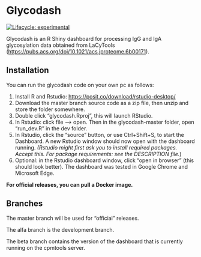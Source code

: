 
<!-- README.md is generated from README.Rmd. Please edit that file -->

# Glycodash

<!-- badges: start -->

[![Lifecycle:
experimental](https://img.shields.io/badge/lifecycle-experimental-orange.svg)](https://lifecycle.r-lib.org/articles/stages.html#experimental)

<!-- badges: end -->

Glycodash is an R Shiny dashboard for processing IgG and IgA
glycosylation data obtained from LaCyTools
(<https://pubs.acs.org/doi/10.1021/acs.jproteome.6b00171>).

## Installation

You can run the glycodash code on your own pc as follows:

1.  Install R and Rstudio: <https://posit.co/download/rstudio-desktop/>
2.  Download the master branch source code as a zip file, then unzip and
    store the folder somewhere.
3.  Double click “glycodash.Rproj”, this will launch RStudio.
4.  In Rstudio: click file –\> open. Then in the glycodash-master
    folder, open “run_dev.R” in the dev folder.
5.  In Rstudio, click the “source” button, or use Ctrl+Shift+S, to start
    the Dashboard. A new Rstudio window should now open with the
    dashboard running. *(Rstudio might first ask you to install required
    packages. Accept this. For package requirements: see the DESCRIPTION
    file.*)
6.  Optional: in the Rstudio dashboard window, click “open in browser”
    (this should look better). The dashboard was tested in Google Chrome
    and Microsoft Edge.

**For official releases, you can pull a Docker image.**

## Branches

The master branch will be used for “official” releases.

The alfa branch is the development branch.

The beta branch contains the version of the dashboard that is currently
running on the cpmtools server.
